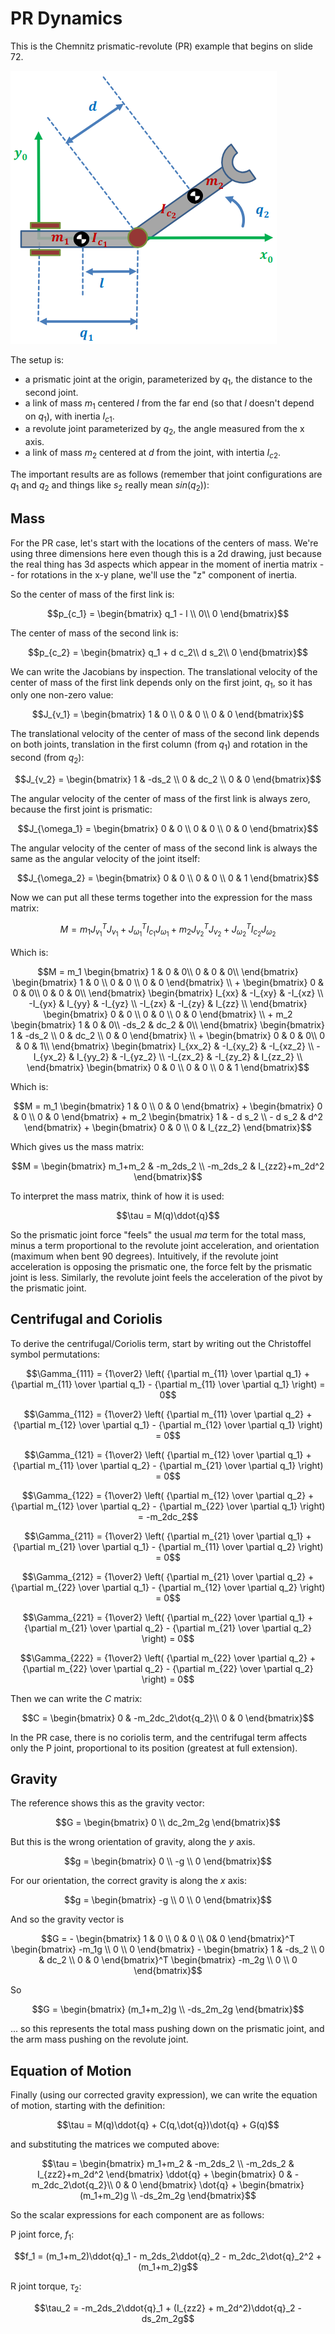 # PR Dynamics

This is the Chemnitz prismatic-revolute (PR) example that begins on slide 72.

<img src="image_pr.png">

The setup is:

* a prismatic joint at the origin, parameterized by $q_1$, the distance to the second joint.
* a link of mass $m_1$ centered $l$ from the far end (so that $l$ doesn't depend on $q_1$), with inertia $I_{c1}$.
* a revolute joint parameterized by $q_2$, the angle measured from the x axis.
* a link of mass $m_2$ centered at $d$ from the joint, with intertia $I_{c2}$.

The important results are as follows (remember that
joint configurations are $q_1$ and $q_2$ and
things like $s_2$ really mean $sin(q_2)$):


## Mass

For the PR case, let's start with the locations of the centers of mass.  We're using
three dimensions here even though this is a 2d drawing, just because the real thing
has 3d aspects which appear in the moment of inertia matrix -- for rotations in the
x-y plane, we'll use the "z" component of inertia.

So the center of mass of the first link is:

```math
p_{c_1} =
\begin{bmatrix}
q_1 - l \\
0\\
0
\end{bmatrix}
```

The center of mass of the second link is:

```math
p_{c_2} =
\begin{bmatrix}
q_1 + d c_2\\
d s_2\\
0
\end{bmatrix}
```

We can write the Jacobians by inspection.  The translational velocity of the center of mass
of the first link depends only on the first joint, $q_1$, so it has only one
non-zero value:

```math
J_{v_1} =
\begin{bmatrix}
1 & 0 \\
0 & 0 \\
0 & 0
\end{bmatrix}
```

The translational velocity of the center of mass of the second link depends on both joints,
translation in the first column (from $q_1$) and rotation in the second (from $q_2$):

```math
J_{v_2} =
\begin{bmatrix}
1 & -ds_2 \\
0 & dc_2 \\
0 & 0
\end{bmatrix}
```

The angular velocity of the center of mass of the first link is always zero, because
the first joint is prismatic:

```math
J_{\omega_1} =
\begin{bmatrix}
0 & 0 \\
0 & 0 \\
0 & 0
\end{bmatrix}
```

The angular velocity of the center of mass of the second link is always the same
as the angular velocity of the joint itself:

```math
J_{\omega_2} =
\begin{bmatrix}
0 & 0 \\
0 & 0 \\
0 & 1
\end{bmatrix}
```

Now we can put all these terms together into the expression for the mass matrix:

```math
M =
m_1 J_{v_1}^T J_{v_1}
+
J_{\omega_1}^T I_{c_1} J_{\omega_1}
+
m_2 J_{v_2}^T J_{v_2}
+
J_{\omega_2}^T  I_{c_2} J_{\omega_2}
```

Which is:

```math
M =
m_1
\begin{bmatrix}
1 & 0 & 0\\
0 & 0 & 0\\
\end{bmatrix}
\begin{bmatrix}
1 & 0 \\
0 & 0 \\
0 & 0
\end{bmatrix}
\\
+
\begin{bmatrix}
0 & 0 & 0\\
0 & 0 & 0\\
\end{bmatrix}
\begin{bmatrix}
I_{xx} & -I_{xy} & -I_{xz} \\
-I_{yx} & I_{yy} & -I_{yz} \\
-I_{zx} & -I_{zy} & I_{zz} \\
\end{bmatrix}
\begin{bmatrix}
0 & 0 \\
0 & 0 \\
0 & 0
\end{bmatrix}
\\
+
m_2
\begin{bmatrix}
1 & 0 & 0\\
-ds_2 & dc_2 & 0\\
\end{bmatrix}
\begin{bmatrix}
1 & -ds_2 \\
0 & dc_2 \\
0 & 0
\end{bmatrix}
\\
+
\begin{bmatrix}
0 & 0 & 0\\
0 & 0 & 1\\
\end{bmatrix}
\begin{bmatrix}
I_{xx_2} & -I_{xy_2} & -I_{xz_2} \\
-I_{yx_2} & I_{yy_2} & -I_{yz_2} \\
-I_{zx_2} & -I_{zy_2} & I_{zz_2} \\
\end{bmatrix}
\begin{bmatrix}
0 & 0 \\
0 & 0 \\
0 & 1
\end{bmatrix}
```

Which is:

```math
M =
m_1
\begin{bmatrix}
1 & 0 \\
0 & 0
\end{bmatrix}
+
\begin{bmatrix}
0 & 0 \\
0 & 0
\end{bmatrix}
+
m_2
\begin{bmatrix}
1 & - d s_2 \\
- d s_2 & d^2
\end{bmatrix}
+
\begin{bmatrix}
0 & 0 \\
0 & I_{zz_2}
\end{bmatrix}
```

Which gives us the mass matrix:

```math
M =
\begin{bmatrix}
m_1+m_2 & -m_2ds_2 \\
-m_2ds_2 & I_{zz2}+m_2d^2
\end{bmatrix}
```

To interpret the mass matrix, think of how it is used:

```math
\tau = M(q)\ddot{q}
```

So the prismatic joint force "feels" the
usual $ma$ term for the total mass, minus a term
proportional to the revolute joint acceleration,
and orientation (maximum when
bent 90 degrees).  Intuitively, if the revolute
joint acceleration is opposing the prismatic one,
the force felt by the prismatic joint is less.
Similarly, the revolute joint feels the acceleration
of the pivot by the prismatic joint.


## Centrifugal and Coriolis

To derive the centrifugal/Coriolis term, start by writing out
the Christoffel symbol permutations:

```math
\Gamma_{111} = {1\over2}
\left( {\partial m_{11} \over \partial q_1}
+ {\partial m_{11} \over \partial q_1}
- {\partial m_{11} \over \partial q_1} \right) = 0
```

```math
\Gamma_{112} = {1\over2}
\left( {\partial m_{11} \over \partial q_2}
+ {\partial m_{12} \over \partial q_1}
- {\partial m_{12} \over \partial q_1} \right) = 0
```

```math
\Gamma_{121} = {1\over2}
\left( {\partial m_{12} \over \partial q_1}
+ {\partial m_{11} \over \partial q_2}
- {\partial m_{21} \over \partial q_1} \right) = 0
```

```math
\Gamma_{122} = {1\over2}
\left( {\partial m_{12} \over \partial q_2}
+ {\partial m_{12} \over \partial q_2}
- {\partial m_{22} \over \partial q_1} \right) = -m_2dc_2
```

```math
\Gamma_{211} = {1\over2}
\left( {\partial m_{21} \over \partial q_1}
+ {\partial m_{21} \over \partial q_1}
- {\partial m_{11} \over \partial q_2} \right) = 0
```

```math
\Gamma_{212} = {1\over2}
\left( {\partial m_{21} \over \partial q_2}
+ {\partial m_{22} \over \partial q_1}
- {\partial m_{12} \over \partial q_2} \right) = 0
```

```math
\Gamma_{221} = {1\over2}
\left( {\partial m_{22} \over \partial q_1}
+ {\partial m_{21} \over \partial q_2}
- {\partial m_{21} \over \partial q_2} \right) = 0
```

```math
\Gamma_{222} = {1\over2}
\left( {\partial m_{22} \over \partial q_2}
+ {\partial m_{22} \over \partial q_2}
- {\partial m_{22} \over \partial q_2} \right) = 0
```

Then we can write the $C$ matrix:

```math
C = 
\begin{bmatrix}
0 & -m_2dc_2\dot{q_2}\\
0 & 0
\end{bmatrix}
```


In the PR case, there is no coriolis term, and the
centrifugal term affects only the P joint, proportional
to its position (greatest at full extension).


## Gravity

The reference shows this as the gravity vector:

```math
G = 
\begin{bmatrix}
0 \\ 
dc_2m_2g
\end{bmatrix}
```

But this is the wrong orientation of gravity, along the $y$ axis.

```math
g =
\begin{bmatrix}
0 \\ -g \\ 0
\end{bmatrix}
```

For our orientation, the correct gravity is along the $x$ axis:

```math
g =
\begin{bmatrix}
-g \\ 0 \\ 0
\end{bmatrix}
```

And so the gravity vector is

```math
G = -
\begin{bmatrix}
1 & 0 \\
0 & 0 \\
0&  0
\end{bmatrix}^T
\begin{bmatrix}
-m_1g \\
0 \\
0
\end{bmatrix}
-
\begin{bmatrix}
1 & -ds_2 \\
0 & dc_2 \\
0 & 0
\end{bmatrix}^T

\begin{bmatrix}
-m_2g \\
0 \\
0
\end{bmatrix}
```
So
```math
G =
\begin{bmatrix}
(m_1+m_2)g \\
-ds_2m_2g
\end{bmatrix}
```

... so this represents the total mass pushing
down on the prismatic joint, and the arm mass pushing
on the revolute joint.




## Equation of Motion

Finally (using our corrected gravity expression),
we can write the equation of motion, starting with the definition:

```math
\tau = M(q)\ddot{q} + C(q,\dot{q})\dot{q} + G(q)
```

and substituting the matrices we computed above:

```math
\tau = 
\begin{bmatrix}
m_1+m_2 & -m_2ds_2 \\
-m_2ds_2 & I_{zz2}+m_2d^2
\end{bmatrix}
\ddot{q}
+
\begin{bmatrix}
0 & -m_2dc_2\dot{q_2}\\
0 & 0
\end{bmatrix}
\dot{q}
+
\begin{bmatrix}
(m_1+m_2)g \\
-ds_2m_2g
\end{bmatrix}
```


So the scalar expressions for each component are as follows:

P joint force, $f_1$:

```math
f_1 =
(m_1+m_2)\ddot{q}_1
- m_2ds_2\ddot{q}_2
- m_2dc_2\dot{q}_2^2
+ (m_1+m_2)g
```

R joint torque, $\tau_2$:

```math
\tau_2 =
-m_2ds_2\ddot{q}_1
+ (I_{zz2} + m_2d^2)\ddot{q}_2
- ds_2m_2g
```


